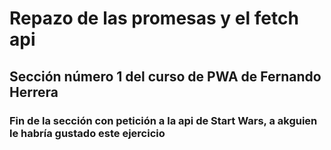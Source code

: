 # Repazo  de las promesas y el fetch api

## Sección número 1 del curso de PWA de Fernando Herrera

### Fin de la sección con petición a la api de Start Wars, a akguien le habría gustado este ejercicio